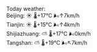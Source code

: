 Today weather:  
Beijing: ☀️ 🌡️+17°C 🌬️↑7km/h  
Tianjin: ☀️ 🌡️+15°C 🌬️↑4km/h  
Shijiazhuang: ⛅️  🌡️+17°C 🌬️0km/h  
Tangshan: ⛅️  🌡️+19°C 🌬️↖7km/h  

